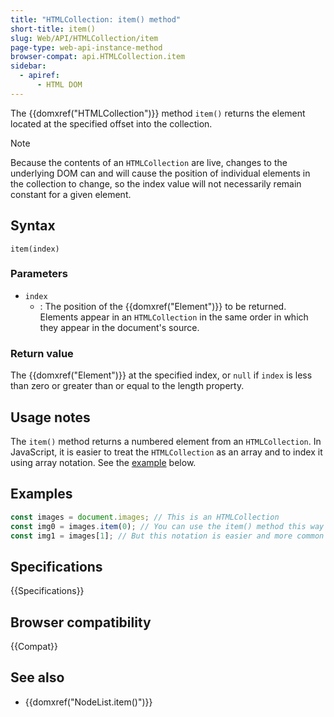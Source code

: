 ```yaml
---
title: "HTMLCollection: item() method"
short-title: item()
slug: Web/API/HTMLCollection/item
page-type: web-api-instance-method
browser-compat: api.HTMLCollection.item
sidebar:
  - apiref:
      - HTML DOM
---
```


The {{domxref("HTMLCollection")}} method `item()`
returns the element located at the specified offset into the collection.

> [!NOTE]
> Because the contents of an `HTMLCollection` are
> live, changes to the underlying DOM can and will cause the position of individual
> elements in the collection to change, so the index value will not necessarily remain
> constant for a given element.

## Syntax

```js-nolint
item(index)
```

### Parameters

- `index`
  - : The position of the {{domxref("Element")}} to be returned. Elements appear in an
    `HTMLCollection` in the same order in which they appear in the document's
    source.

### Return value

The {{domxref("Element")}} at the specified index, or `null` if
`index` is less than zero or greater than or equal to the length property.

## Usage notes

The `item()` method returns a numbered element from an
`HTMLCollection`. In JavaScript, it is easier to treat the
`HTMLCollection` as an array and to index it using array notation. See the
[example](#examples) below.

## Examples

```js
const images = document.images; // This is an HTMLCollection
const img0 = images.item(0); // You can use the item() method this way
const img1 = images[1]; // But this notation is easier and more common
```

## Specifications

{{Specifications}}

## Browser compatibility

{{Compat}}

## See also

- {{domxref("NodeList.item()")}}
